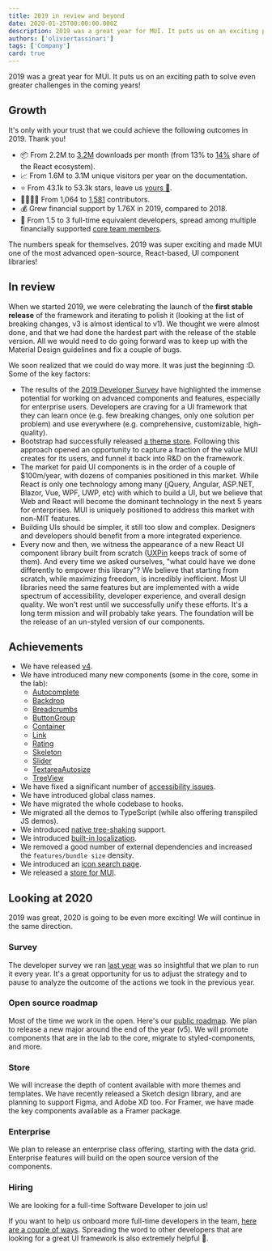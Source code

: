 ```yaml
---
title: 2019 in review and beyond
date: 2020-01-25T00:00:00.000Z
description: 2019 was a great year for MUI. It puts us on an exciting path to solve even greater challenges in the coming years!
authors: ['oliviertassinari']
tags: ['Company']
card: true
---
```


2019 was a great year for MUI.
It puts us on an exciting path to solve even greater challenges in the coming years!

## Growth

It's only with your trust that we could achieve the following outcomes in 2019. Thank you!

- 📦 From 2.2M to [3.2M](https://npm-stat.com/charts.html?package=%40material-ui%2Fcore&from=2018-11-30&to=2019-12-31) downloads per month (from 13% to [14%](https://docs.google.com/spreadsheets/d/1l5j3Xjtvm9XZtmb4ulLiWElQaXSlZlyCWT5ONrQMpBo/edit?usp=sharing) share of the React ecosystem).
- 📈 From 1.6M to 3.1M unique visitors per year on the documentation.
- ⭐️ From 43.1k to 53.3k stars, leave us [yours 🌟](https://github.com/mui/material-ui).
- 👨‍👩‍👧‍👦 From 1,064 to [1,581](https://github.com/mui/material-ui/graphs/contributors) contributors.
- 💰 Grew financial support by 1.76X in 2019, compared to 2018.
- 🏢 From 1.5 to 3 full-time equivalent developers, spread among multiple financially supported [core team members](/about/).

The numbers speak for themselves. 2019 was super exciting and made MUI one of the most advanced open-source, React-based, UI component libraries!

## In review

When we started 2019, we were celebrating the launch of the **first stable release** of the framework and iterating to polish it (looking at the list of breaking changes, v3 is almost identical to v1).
We thought we were almost done, and that we had done the hardest part with the release of the stable version. All we would need to do going forward was to keep up with the Material Design guidelines and fix a couple of bugs.

We soon realized that we could do way more. It was just the beginning :D.
Some of the key factors:

- The results of the [2019 Developer Survey](https://mui.com/blog/2019-developer-survey-results/) have highlighted the immense potential for working on advanced components and features, especially for enterprise users.
  Developers are craving for a UI framework that they can learn once (e.g. few breaking changes, only one solution per problem) and use everywhere (e.g. comprehensive, customizable, high-quality).
- Bootstrap had successfully released [a theme store](https://themes.getbootstrap.com/).
  Following this approach opened an opportunity to capture a fraction of the value MUI creates for its users, and funnel it back into R&D on the framework.
- The market for paid UI components is in the order of a couple of \$100m/year,
  with dozens of companies positioned in this market.
  While React is only one technology among many (jQuery, Angular, ASP.NET, Blazor, Vue, WPF, UWP, etc) with which to build a UI, but we believe that Web and React will become the dominant technology in the next 5 years for enterprises. MUI is uniquely positioned to address this market with non-MIT features.
- Building UIs should be simpler, it still too slow and complex.
  Designers and developers should benefit from a more integrated experience.
- Every now and then, we witness the appearance of a new React UI component library built from scratch ([UXPin](https://adele.uxpin.com/) keeps track of some of them).
  And every time we asked ourselves, "what could have we done differently to empower this library"?
  We believe that starting from scratch, while maximizing freedom, is incredibly inefficient.
  Most UI libraries need the same features but are implemented with a wide spectrum of accessibility, developer experience, and overall design quality.
  We won't rest until we successfully unify these efforts. It's a long term mission and will probably take years. The foundation will be the release of an un-styled version of our components.

## Achievements

- We have released [v4](/blog/material-ui-v4-is-out/).
- We have introduced many new components (some in the core, some in the lab):
  - [Autocomplete](/material-ui/react-autocomplete/)
  - [Backdrop](/material-ui/react-backdrop/)
  - [Breadcrumbs](/material-ui/react-breadcrumbs/)
  - [ButtonGroup](/material-ui/react-button-group/)
  - [Container](/material-ui/react-container/)
  - [Link](/material-ui/react-link/)
  - [Rating](/material-ui/react-rating/)
  - [Skeleton](/material-ui/react-skeleton/)
  - [Slider](/material-ui/react-slider/)
  - [TextareaAutosize](/material-ui/react-textarea-autosize/)
  - [TreeView](/x/react-tree-view/)
- We have fixed a significant number of [accessibility issues](https://github.com/mui/material-ui/issues?q=is%3Aissue+label%3Aaccessibility+is%3Aclosed).
- We have introduced global class names.
- We have migrated the whole codebase to hooks.
- We migrated all the demos to TypeScript (while also offering transpiled JS demos).
- We introduced [native tree-shaking](/material-ui/guides/minimizing-bundle-size/) support.
- We introduced [built-in localization](/material-ui/guides/localization/).
- We removed a good number of external dependencies and increased the `features/bundle size` density.
- We introduced an [icon search page](/material-ui/material-icons/).
- We released a [store for MUI](https://mui.com/store/).

## Looking at 2020

2019 was great, 2020 is going to be even more exciting!
We will continue in the same direction.

### Survey

The developer survey we ran [last year](/blog/2019-developer-survey-results/) was so insightful that we plan to run it every year.
It's a great opportunity for us to adjust the strategy and to pause to analyze the outcome of the actions we took in the previous year.

### Open source roadmap

Most of the time we work in the open. Here's our [public roadmap](/material-ui/discover-more/roadmap/).
We plan to release a new major around the end of the year (v5).
We will promote components that are in the lab to the core, migrate to styled-components, and more.

### Store

We will increase the depth of content available with more themes and templates.
We have recently released a Sketch design library, and are planning to support Figma, and Adobe XD too.
For Framer, we have made the key components available as a Framer package.

### Enterprise

We plan to release an enterprise class offering, starting with the data grid.
Enterprise features will build on the open source version of the components.

### Hiring

We are looking for a full-time Software Developer to join us!

If you want to help us onboard more full-time developers in the team, [here are a couple of ways](/material-ui/getting-started/faq/#mui-is-awesome-how-can-i-support-the-company).
Spreading the word to other developers that are looking for a great UI framework is also extremely helpful 🙌.

